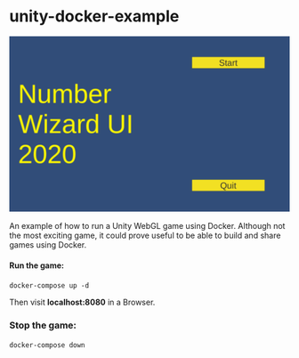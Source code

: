 # unity-docker-example

![Game Start Screen](screenshot.png)

An example of how to run a Unity WebGL game using Docker.
Although not the most exciting game, it could prove useful to be able to build and share games using Docker.

#### Run the game:

`docker-compose up -d`

Then visit **localhost:8080** in a Browser.

### Stop the game:

`docker-compose down`
